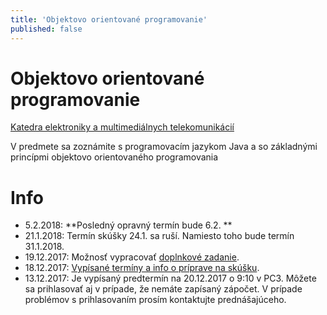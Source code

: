 ```yaml
---
title: 'Objektovo orientované programovanie'
published: false
---
```


# Objektovo orientované programovanie

[Katedra elektroniky a multimediálnych telekomunikácií](http://kemt.fie.tuke.sk)

V predmete sa zoznámite s programovacím jazykom Java a so základnými princípmi objektovo orientovaného programovania

# Info

- 5.2.2018: **Posledný opravný termín bude 6.2. **
- 21.1.2018: Termín skúšky 24.1. sa ruší. Namiesto toho bude termín 31.1.2018.
- 19.12.2017: Možnosť vypracovať [doplnkové zadanie](doplnkovezadanie).
- 18.12.2017: [Vypísané termíny a info o príprave na skúšku](skuska).
- 13.12.2017: Je vypísaný predtermín na 20.12.2017 o 9:10 v PC3. Môžete sa prihlasovať aj v prípade, že nemáte zapísaný zápočet. 
	V prípade problémov s prihlasovaním prosím kontaktujte prednášajúceho.
